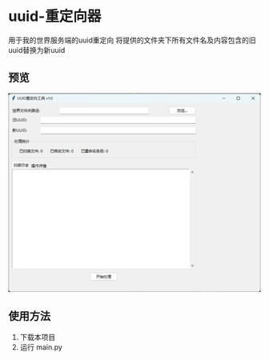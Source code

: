 # uuid-重定向器
用于我的世界服务端的uuid重定向 将提供的文件夹下所有文件名及内容包含的旧uuid替换为新uuid
## 预览
![preview](preview.png)
## 使用方法
1. 下载本项目
2. 运行 main.py
